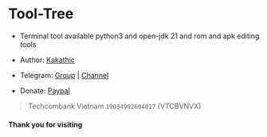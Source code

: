 # Tool-Tree

+ Terminal tool available python3 and open-jdk 21 and rom and apk editing tools

+ Author: [Kakathic](https://t.me/kakathic)

+ Telegram: [Group](https://t.me/tooltree) | [Channel](https://t.me/tool_tree)

+ Donate: [Paypal](https://paypal.me/kakathic)

> Techcombank Vietnam `19034902604017` (VTCBVNVX)

#### Thank you for visiting



